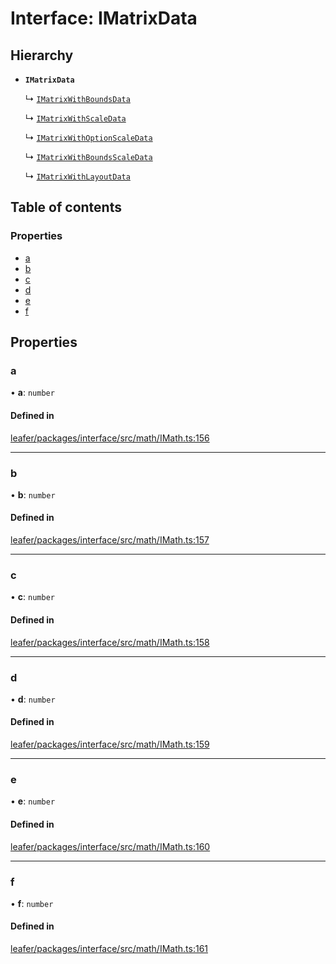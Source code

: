 # Interface: IMatrixData

## Hierarchy

- **`IMatrixData`**

  ↳ [`IMatrixWithBoundsData`](IMatrixWithBoundsData.md)

  ↳ [`IMatrixWithScaleData`](IMatrixWithScaleData.md)

  ↳ [`IMatrixWithOptionScaleData`](IMatrixWithOptionScaleData.md)

  ↳ [`IMatrixWithBoundsScaleData`](IMatrixWithBoundsScaleData.md)

  ↳ [`IMatrixWithLayoutData`](IMatrixWithLayoutData.md)

## Table of contents

### Properties

- [a](IMatrixData.md#a)
- [b](IMatrixData.md#b)
- [c](IMatrixData.md#c)
- [d](IMatrixData.md#d)
- [e](IMatrixData.md#e)
- [f](IMatrixData.md#f)

## Properties

### a

• **a**: `number`

#### Defined in

[leafer/packages/interface/src/math/IMath.ts:156](https://github.com/leaferjs/leafer/blob/a165a56/packages/interface/src/math/IMath.ts#L156)

___

### b

• **b**: `number`

#### Defined in

[leafer/packages/interface/src/math/IMath.ts:157](https://github.com/leaferjs/leafer/blob/a165a56/packages/interface/src/math/IMath.ts#L157)

___

### c

• **c**: `number`

#### Defined in

[leafer/packages/interface/src/math/IMath.ts:158](https://github.com/leaferjs/leafer/blob/a165a56/packages/interface/src/math/IMath.ts#L158)

___

### d

• **d**: `number`

#### Defined in

[leafer/packages/interface/src/math/IMath.ts:159](https://github.com/leaferjs/leafer/blob/a165a56/packages/interface/src/math/IMath.ts#L159)

___

### e

• **e**: `number`

#### Defined in

[leafer/packages/interface/src/math/IMath.ts:160](https://github.com/leaferjs/leafer/blob/a165a56/packages/interface/src/math/IMath.ts#L160)

___

### f

• **f**: `number`

#### Defined in

[leafer/packages/interface/src/math/IMath.ts:161](https://github.com/leaferjs/leafer/blob/a165a56/packages/interface/src/math/IMath.ts#L161)
